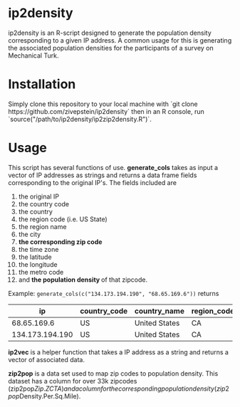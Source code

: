# ip2density
ip2density is an R-script designed to generate the population density corresponding to a given IP address. A common usage for this is generating the associated population densities for the participants of a survey on Mechanical Turk. 

<h1>Installation</h1>
Simply clone this repository to your local machine with `git clone https://github.com/zivepstein/ip2density` then in an R console, run `source("/path/to/ip2density/ip2zip2density.R")`.

<h1>Usage</h1>
This script has several functions of use.
<b>generate_cols</b> takes as input a vector of IP addresses as strings and returns a data frame fields corresponding to the original IP's. The fields included are 
<ol>
<li>the original IP </li>
<li>the country code</li>
<li>the country</li>
<li>the region code (i.e. US State)</li>
<li>the region name </li>
<li>the city</li>
<li> <b>the corresponding zip code</b></li>
<li>the time zone</li>
<li>the latitude</li>
<li>the longitude</li>
<li>the metro code</li>
<li>and <b>the population density </b>of that zipcode. </li>
</ol>

Example:
`generate_cols(c("134.173.194.190", "68.65.169.6"))` returns 

| ip |country_code | country_name | region_code | region_name |  city | zip_code | time_zone | latitude | longitude | metro_code | density_from_zip | 
|----------------|----|---------------|-----|------------|----------|-------|---------------------|---------|------------|----|----------|
| 68.65.169.6     | US | United States | CA  | California | Stanford | 94305 | America/Los_Angeles | 37.4178 | -122.172   | 807  | 2703.198 |
| 134.173.194.190 | US | United States | CA  | California | Claremont| 91711 | America/Los_Angeles | 34.1223 | -117.7143  | 803         | 2378.589 |

<b>ip2vec</b> is a helper function that takes a IP address as a string and returns a vector of associated data. 

<b>zip2pop</b> is a data set used to map zip codes to population density. This dataset has a column for over 33k zipcodes (zip2pop$Zip.ZCTA) and a column for the corresponding population density (zip2pop$Density.Per.Sq.Mile).

